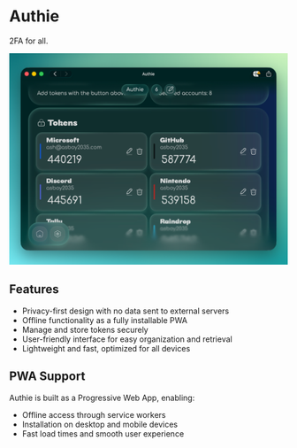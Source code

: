 # Authie
2FA for all.

![Authie Screenshot](/screenshots/Home.png)

## Features
- Privacy-first design with no data sent to external servers
- Offline functionality as a fully installable PWA
- Manage and store tokens securely
- User-friendly interface for easy organization and retrieval
- Lightweight and fast, optimized for all devices

## PWA Support
Authie is built as a Progressive Web App, enabling:
- Offline access through service workers
- Installation on desktop and mobile devices
- Fast load times and smooth user experience
